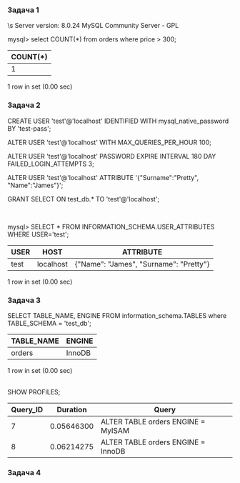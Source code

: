 ### Задача 1


\s
Server version:         8.0.24 MySQL Community Server - GPL

mysql> select COUNT(*) from orders where price > 300;

| COUNT(*) |
|----------|
| 1        |

1 row in set (0.00 sec)

### Задача 2



CREATE USER 'test'@'localhost' IDENTIFIED WITH mysql_native_password BY 'test-pass';

ALTER USER 'test'@'localhost' WITH MAX_QUERIES_PER_HOUR 100;

ALTER USER 'test'@'localhost'
  PASSWORD EXPIRE INTERVAL 180 DAY
  FAILED_LOGIN_ATTEMPTS 3;
  
ALTER USER 'test'@'localhost' ATTRIBUTE '{"Surname":"Pretty", "Name":"James"}';

GRANT SELECT ON test_db.* TO 'test'@'localhost';

<br>

mysql> SELECT * FROM INFORMATION_SCHEMA.USER_ATTRIBUTES WHERE USER='test';

| USER | HOST      | ATTRIBUTE                              |
|------|-----------|----------------------------------------|
| test | localhost | {"Name": "James", "Surname": "Pretty"} |

1 row in set (0.00 sec)

### Задача 3

SELECT TABLE_NAME, ENGINE FROM information_schema.TABLES where TABLE_SCHEMA = 'test_db';


| TABLE_NAME | ENGINE |
|------------|--------|
| orders     | InnoDB |

1 row in set (0.00 sec)


<br>
SHOW PROFILES;

| Query_ID | Duration   | Query                              |
|----------|------------|------------------------------------|
| 7        | 0.05646300 | ALTER TABLE orders ENGINE = MyISAM |
| 8        | 0.06214275 | ALTER TABLE orders ENGINE = InnoDB |

### Задача 4


 

